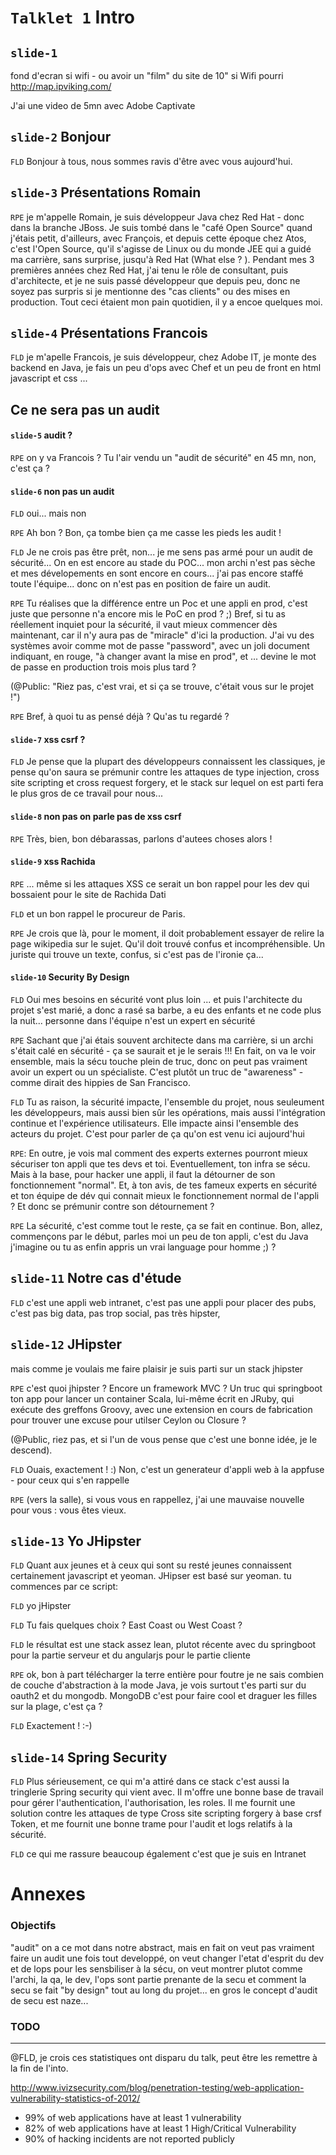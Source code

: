 `Talklet 1` Intro
====

`slide-1`
------

fond d'ecran si wifi - ou avoir un "film" du site de 10" si Wifi pourri
http://map.ipviking.com/

J'ai une video de 5mn avec Adobe Captivate


`slide-2` Bonjour
-------

`FLD` Bonjour à tous, nous sommes ravis d'être avec vous aujourd'hui.

`slide-3` Présentations Romain
------

`RPE` je m'appelle Romain, je suis développeur Java chez Red Hat - donc dans la branche JBoss. Je suis tombé dans le "café Open Source" quand j'étais petit, d'ailleurs, avec François, et depuis cette époque chez Atos, c'est l'Open Source, qu'il s'agisse de Linux ou du monde JEE qui a guidé ma carrière, sans surprise, jusqu'à Red Hat (What else ? ). Pendant mes 3 premières années chez Red Hat, j'ai tenu le rôle de consultant, puis d'architecte, et je ne suis passé développeur que depuis peu, donc ne soyez pas surpris si je mentionne des "cas clients" ou des mises en production. Tout ceci étaient mon pain quotidien, il y a encoe quelques moi.

`slide-4` Présentations Francois
------

`FLD` je m'apelle Francois, je suis développeur, chez Adobe IT, je monte des backend en Java, je fais un peu d'ops avec Chef et un peu de front en html javascript et css ...


Ce ne sera pas un audit
----

#### `slide-5` audit ?


`RPE` on y va Francois ? Tu l'air vendu un "audit de sécurité" en 45 mn, non, c'est ça ?

#### `slide-6` non pas un audit

`FLD` oui... mais non

`RPE` Ah bon ? Bon, ça tombe bien ça me casse les pieds les audit !

`FLD` Je ne crois pas être prêt, non... je me sens pas armé pour un audit de sécurité... On en est encore au stade du POC... mon archi n'est pas sèche et mes dévelopements en sont encore en cours... j'ai pas encore staffé toute l'équipe... donc on n'est pas en position de faire un audit.

`RPE` Tu réalises que la différence entre un Poc et une appli en prod, c'est juste que personne n'a encore mis le PoC en prod ? ;) Bref, si tu as réellement inquiet pour la sécurité, il vaut mieux commencer dès maintenant, car il n'y aura pas de "miracle" d'ici la production. J'ai vu des systèmes avoir comme mot de passe "password", avec un joli document indiquant, en rouge,  "à changer avant la mise en prod", et ... devine le mot de passe en production trois mois plus tard ?

(@Public: "Riez pas, c'est vrai, et si ça se trouve, c'était vous sur le projet !")

`RPE` Bref, à quoi tu as pensé déjà ? Qu'as tu regardé ?

#### `slide-7` xss csrf ?

`FLD` Je pense que la plupart des développeurs connaissent les classiques, je pense qu'on saura se prémunir contre les attaques de type injection, cross site scripting et cross request forgery, et le stack sur lequel on est parti fera le plus gros de ce travail pour nous...

#### `slide-8` non pas on parle pas de xss csrf

`RPE` Très, bien, bon débarassas, parlons d'autees choses alors !

#### `slide-9` xss Rachida

`RPE` ... même si les attaques XSS ce serait un bon rappel pour les dev qui bossaient pour le site de Rachida Dati

`FLD` et un bon rappel le procureur de Paris.

`RPE` Je crois que là, pour le moment, il doit probablement essayer de relire la page wikipedia sur le sujet. Qu'il doit trouvé confus et incompréhensible. Un juriste qui trouve un texte, confus, si c'est pas de l'ironie ça...

#### `slide-10` Security By Design

`FLD` Oui mes besoins en sécurité vont plus loin ... et puis l'architecte du projet s'est marié, a donc a rasé sa barbe, a eu des enfants et ne code plus la nuit... personne dans l'équipe n'est un expert en sécurité

`RPE` Sachant que j'ai étais souvent architecte dans ma carrière, si un archi s'était calé en sécurité - ça se saurait et je le serais !!! En fait, on va le voir ensemble, mais la sécu touche plein de truc, donc on peut pas vraiment avoir un expert ou un spécialiste. C'est plutôt un truc de "awareness" - comme dirait des hippies de San Francisco.

`FLD` Tu as raison, la sécurité impacte, l'ensemble du projet, nous seuleument les développeurs, mais aussi bien sûr les opérations, mais aussi l'intégration continue et l'expérience utilisateurs. Elle impacte ainsi l'ensemble des acteurs  du projet. C'est pour parler de ça qu'on est venu ici aujourd'hui

`RPE`:  En outre, je vois mal comment des experts externes pourront mieux sécuriser ton appli que tes devs et toi. Eventuellement, ton infra se sécu. Mais à la base, pour hacker une appli, il faut la détourner de son fonctionnement "normal". Et, à ton avis, de tes fameux experts en sécurité et ton équipe de dév qui connait mieux le fonctionnement normal de l'appli ? Et donc se prémunir contre son détournement ?

`RPE` La sécurité, c'est comme tout le reste, ça se fait en continue.  Bon, allez, commençons par le début, parles moi un peu de ton appli, c'est du Java j'imagine ou tu as enfin appris un vrai language pour homme ;) ?

`slide-11` Notre cas d'étude
---

`FLD` c'est une appli web intranet, c'est pas une appli pour placer des pubs,  c'est pas big data, pas trop social, pas très hipster,

`slide-12` JHipster
---

mais comme je voulais me faire plaisir je suis parti sur un stack jhipster

`RPE` c'est quoi jhipster ? Encore un framework MVC ? Un truc qui springboot ton app pour lancer un container Scala, lui-même écrit en JRuby, qui exécute des greffons Groovy, avec une extension en cours de fabrication pour trouver une excuse pour utilser Ceylon ou Closure ?

(@Public, riez pas, et si l'un de vous pense que c'est une bonne idée, je le descend).

`FLD` Ouais, exactement ! :) Non, c'est un generateur d'appli web à la appfuse - pour ceux qui s'en rappelle

`RPE` (vers la salle), si vous vous en rappellez, j'ai une mauvaise nouvelle pour vous : vous êtes vieux.

`slide-13` Yo JHipster
---

`FLD` Quant aux jeunes et à ceux qui sont su resté jeunes connaissent certainement javascript et yeoman. JHipser est basé sur yeoman. tu commences par ce script:

`FLD` yo jHipster

`FLD` Tu fais quelques choix ? East Coast ou West Coast ?

`FLD` le résultat est une stack assez lean, plutot récente avec du springboot pour la partie serveur et du angularjs pour le partie cliente

`RPE` ok, bon  à part télécharger la terre entière pour foutre je ne sais combien de couche d'abstraction à la mode Java, je vois surtout t'es parti sur du oauth2 et du mongodb. MongoDB c'est pour faire cool et draguer les filles sur la plage, c'est ça ?

`FLD` Exactement ! :-)

`slide-14` Spring Security
---

`FLD` Plus sérieusement, ce qui m'a attiré dans ce stack c'est aussi la tringlerie Spring security qui vient avec.
Il m'offre une bonne base de travail pour gérer l'authentication, l'authorisation, les roles. Il me fournit une solution contre les attaques de type Cross site scripting forgery à base crsf Token, et me fournit une bonne trame pour l'audit et logs relatifs à la sécurité.

`FLD` ce qui me rassure beaucoup  également c'est que je suis en Intranet

Annexes
=====

### Objectifs

 "audit" on a ce mot dans notre abstract, mais en fait on veut pas vraiment faire un audit une fois tout developpé, on veut changer l'etat d'esprit du dev et de lops pour les sensbiliser à la sécu, on veut montrer plutot comme l'archi, la qa, le dev, l'ops sont partie prenante de la secu et comment la secu se fait "by design" tout au long du projet... en gros le concept d'audit de secu est naze...


### TODO
-------

@FLD, je crois ces statistiques ont disparu du talk, peut être les remettre à la fin de l'into.

http://www.ivizsecurity.com/blog/penetration-testing/web-application-vulnerability-statistics-of-2012/

* 99% of web applications have at least 1 vulnerability
* 82% of web applications have at least 1 High/Critical Vulnerability
* 90% of hacking incidents are not reported publicly
